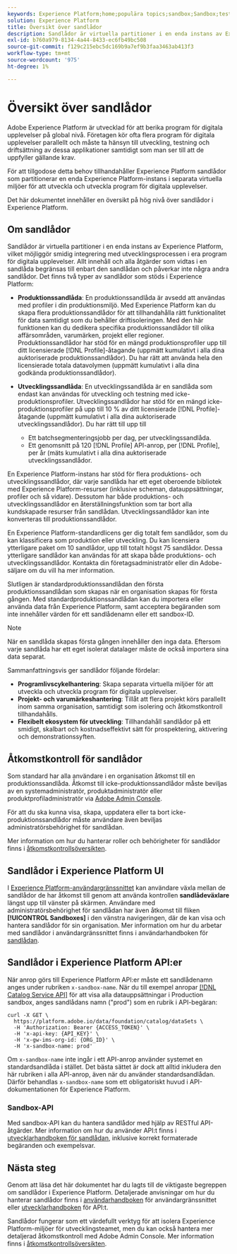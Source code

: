 ```yaml
---
keywords: Experience Platform;home;populära topics;sandbox;Sandbox;testing;Testing
solution: Experience Platform
title: Översikt över sandlådor
description: Sandlådor är virtuella partitioner i en enda instans av Experience Platform, vilket möjliggör smidig integrering med utvecklingsprocessen i era program för digitala upplevelser.
exl-id: b760a979-8134-4a44-8433-ec6fb49bc508
source-git-commit: f129c215ebc5dc169b9a7ef9b3faa3463ab413f3
workflow-type: tm+mt
source-wordcount: '975'
ht-degree: 1%

---
```


# Översikt över sandlådor

Adobe Experience Platform är utvecklad för att berika program för digitala upplevelser på global nivå. Företagen kör ofta flera program för digitala upplevelser parallellt och måste ta hänsyn till utveckling, testning och driftsättning av dessa applikationer samtidigt som man ser till att de uppfyller gällande krav.

För att tillgodose detta behov tillhandahåller Experience Platform sandlådor som partitionerar en enda Experience Platform-instans i separata virtuella miljöer för att utveckla och utveckla program för digitala upplevelser.

Det här dokumentet innehåller en översikt på hög nivå över sandlådor i Experience Platform.

## Om sandlådor

Sandlådor är virtuella partitioner i en enda instans av Experience Platform, vilket möjliggör smidig integrering med utvecklingsprocessen i era program för digitala upplevelser. Allt innehåll och alla åtgärder som vidtas i en sandlåda begränsas till enbart den sandlådan och påverkar inte några andra sandlådor. Det finns två typer av sandlådor som stöds i Experience Platform:

* **Produktionssandlåda**: En produktionssandlåda är avsedd att användas med profiler i din produktionsmiljö. Med Experience Platform kan du skapa flera produktionssandlådor för att tillhandahålla rätt funktionalitet för data samtidigt som du behåller driftisoleringen. Med den här funktionen kan du dedikera specifika produktionssandlådor till olika affärsområden, varumärken, projekt eller regioner. Produktionssandlådor har stöd för en mängd produktionsprofiler upp till ditt licensierade [!DNL Profile]-åtagande (uppmätt kumulativt i alla dina auktoriserade produktionssandlådor). Du har rätt att använda hela den licensierade totala datavolymen (uppmätt kumulativt i alla dina godkända produktionssandlådor).

* **Utvecklingssandlåda**: En utvecklingssandlåda är en sandlåda som endast kan användas för utveckling och testning med icke-produktionsprofiler. Utvecklingssandlådor har stöd för en mängd icke-produktionsprofiler på upp till 10 % av ditt licensierade [!DNL Profile]-åtagande (uppmätt kumulativt i alla dina auktoriserade utvecklingssandlådor). Du har rätt till upp till
   * Ett batchsegmenteringsjobb per dag, per utvecklingssandlåda.
   * Ett genomsnitt på 120 [!DNL Profile] API-anrop, per [!DNL Profile], per år (mäts kumulativt i alla dina auktoriserade utvecklingssandlådor.

En Experience Platform-instans har stöd för flera produktions- och utvecklingssandlådor, där varje sandlåda har ett eget oberoende bibliotek med Experience Platform-resurser (inklusive scheman, datauppsättningar, profiler och så vidare). Dessutom har både produktions- och utvecklingssandlådor en återställningsfunktion som tar bort alla kundskapade resurser från sandlådan. Utvecklingssandlådor kan inte konverteras till produktionssandlådor.

En Experience Platform-standardlicens ger dig totalt fem sandlådor, som du kan klassificera som produktion eller utveckling. Du kan licensiera ytterligare paket om 10 sandlådor, upp till totalt högst 75 sandlådor. Dessa ytterligare sandlådor kan användas för att skapa både produktions- och utvecklingssandlådor. Kontakta din företagsadministratör eller din Adobe-säljare om du vill ha mer information.

Slutligen är standardproduktionssandlådan den första produktionssandlådan som skapas när en organisation skapas för första gången. Med standardproduktionssandlådan kan du importera eller använda data från Experience Platform, samt acceptera begäranden som inte innehåller värden för ett sandlådenamn eller ett sandbox-ID.

>[!NOTE]
>
>När en sandlåda skapas första gången innehåller den inga data. Eftersom varje sandlåda har ett eget isolerat datalager måste de också importera sina data separat.

Sammanfattningsvis ger sandlådor följande fördelar:

* **Programlivscykelhantering**: Skapa separata virtuella miljöer för att utveckla och utveckla program för digitala upplevelser.
* **Projekt- och varumärkeshantering**: Tillåt att flera projekt körs parallellt inom samma organisation, samtidigt som isolering och åtkomstkontroll tillhandahålls.
* **Flexibelt ekosystem för utveckling**: Tillhandahåll sandlådor på ett smidigt, skalbart och kostnadseffektivt sätt för prospektering, aktivering och demonstrationssyften.

## Åtkomstkontroll för sandlådor

Som standard har alla användare i en organisation åtkomst till en produktionssandlåda. Åtkomst till icke-produktionssandlådor måste beviljas av en systemadministratör, produktadministratör eller produktprofiladministratör via [Adobe Admin Console](https://adminconsole.adobe.com).

För att du ska kunna visa, skapa, uppdatera eller ta bort icke-produktionssandlådor måste användare även beviljas administratörsbehörighet för sandlådan.

Mer information om hur du hanterar roller och behörigheter för sandlådor finns i [åtkomstkontrollsöversikten](../access-control/home.md).

## Sandlådor i Experience Platform UI

I [Experience Platform-användargränssnittet](https://platform.adobe.com) kan användare växla mellan de sandlådor de har åtkomst till genom att använda kontrollen **sandlådeväxlare** längst upp till vänster på skärmen.  Användare med administratörsbehörighet för sandlådan har även åtkomst till fliken **[!UICONTROL Sandboxes]** i den vänstra navigeringen, där de kan visa och hantera sandlådor för sin organisation. Mer information om hur du arbetar med sandlådor i användargränssnittet finns i användarhandboken för [sandlådan](ui/overview.md).

## Sandlådor i Experience Platform API:er

När anrop görs till Experience Platform API:er måste ett sandlådenamn anges under rubriken `x-sandbox-name`. När du till exempel anropar [[!DNL Catalog Service API]](https://www.adobe.io/experience-platform-apis/references/catalog/) för att visa alla datauppsättningar i Production sandbox, anges sandlådans namn (&quot;prod&quot;) som en rubrik i API-begäran:

```shell
curl -X GET \
  https://platform.adobe.io/data/foundation/catalog/dataSets \
  -H 'Authorization: Bearer {ACCESS_TOKEN}' \
  -H 'x-api-key: {API_KEY}' \
  -H 'x-gw-ims-org-id: {ORG_ID}' \
  -H 'x-sandbox-name: prod'
```

Om `x-sandbox-name` inte ingår i ett API-anrop använder systemet en standardsandlåda i stället. Det bästa sättet är dock att alltid inkludera den här rubriken i alla API-anrop, även när du använder standardsandlådan. Därför behandlas `x-sandbox-name` som ett obligatoriskt huvud i API-dokumentationen för Experience Platform.

### Sandbox-API

Med sandbox-API kan du hantera sandlådor med hjälp av RESTful API-åtgärder. Mer information om hur du använder API:t finns i [utvecklarhandboken för sandlådan](api/overview.md), inklusive korrekt formaterade begäranden och exempelsvar.

## Nästa steg

Genom att läsa det här dokumentet har du lagts till de viktigaste begreppen om sandlådor i Experience Platform. Detaljerade anvisningar om hur du hanterar sandlådor finns i [användarhandboken](ui/overview.md) för användargränssnittet eller [utvecklarhandboken](./api/getting-started.md) för API:t.

Sandlådor fungerar som ett värdefullt verktyg för att isolera Experience Platform-miljöer för utvecklingsteamet, men du kan också hantera mer detaljerad åtkomstkontroll med Adobe Admin Console. Mer information finns i [åtkomstkontrollsöversikten](../access-control/home.md).

